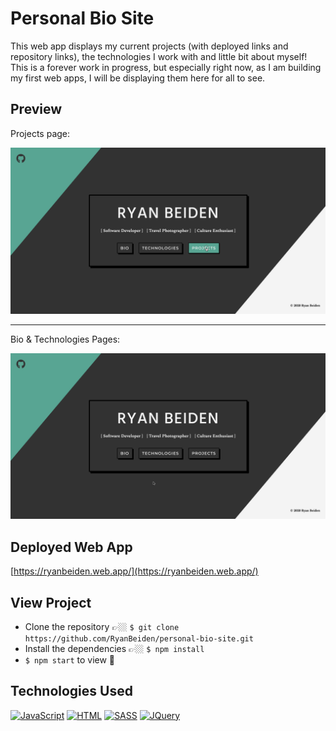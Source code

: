 # Personal Bio Site
This web app displays my current projects (with deployed links and repository links), the technologies I work with and little bit about myself! This is a forever work in progress, but especially right now, as I am building my first web apps, I will be displaying them here for all to see.

## Preview

Projects page:

![gif of projects section of the web app](./src/assets/bio-site-demo-2.gif)

---

Bio & Technologies Pages:

![gif of projects section of web app](./src/assets/bio-site-demo-1.gif)

## Deployed Web App

[https://ryanbeiden.web.app/](https://ryanbeiden.web.app/)

## View Project
- Clone the repository 👉🏼 `$ git clone https://github.com/RyanBeiden/personal-bio-site.git`
- Install the dependencies 👉🏼 `$ npm install`
- `$ npm start` to view 👀

## Technologies Used
[![JavaScript](https://img.shields.io/badge/-JavaScript-2c9fcc?style=flat-square)](#) [![HTML](https://img.shields.io/badge/-HTML-2c9fcc?style=flat-square)](#) [![SASS](https://img.shields.io/badge/-SASS-2c9fcc?style=flat-square)](#) [![JQuery](https://img.shields.io/badge/-JQuery-2c9fcc?style=flat-square)](#)
